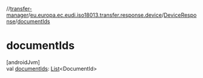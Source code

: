 //[transfer-manager](../../../index.md)/[eu.europa.ec.eudi.iso18013.transfer.response.device](../index.md)/[DeviceResponse](index.md)/[documentIds](document-ids.md)

# documentIds

[androidJvm]\
val [documentIds](document-ids.md): [List](https://kotlinlang.org/api/latest/jvm/stdlib/kotlin-stdlib/kotlin.collections/-list/index.html)&lt;DocumentId&gt;
